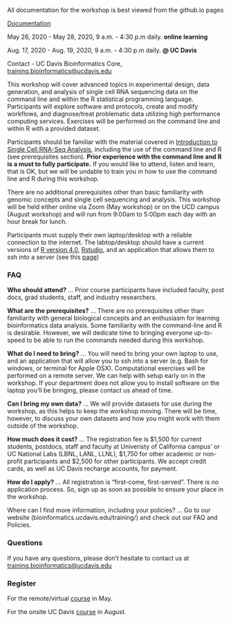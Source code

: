 All documentation for the workshop is best viewed from the github.io pages

[Documentation](https://ucdavis-bioinformatics-training.github.io/2020-Advanced_Single_Cell_RNA_Seq/)


May 26, 2020 - May 28, 2020, 9 a.m. - 4:30 p.m daily. **online learning**

Aug. 17, 2020 - Aug. 19, 2020, 9 a.m. - 4:30 p.m daily. **@ UC Davis**

Contact - UC Davis Bioinformatics Core, [training.bioinformatics@ucdavis.edu](mailto:training.bioinformatics@ucdavis.edu)

This workshop will cover advanced topics in experimental design, data generation, and analysis of single cell RNA sequencing data on the command line and within the R statistical programming language. Participants will explore software and protocols, create and modify workflows, and diagnose/treat problematic data utilizing high performance computing services. Exercises will be performed on the command line and within R with a provided dataset.

Participants should be familiar with the material covered in [Introduction to Single Cell RNA-Seq Analysis](https://ucdavis-bioinformatics-training.github.io/2020-Advanced_Single_Cell_RNA_Seq/), including the use of the command line and R (see prerequisites section). **Prior experience with the command line and R is a must to fully participate.** If you would like to attend, listen and learn, that is OK, but we will be undable to train you in how to use the command line and R during this workshop.

There are no additional prerequisites other than basic familiarity with genomic concepts and single cell sequencing and analysis. This workshop will be held either online via Zoom (May workshop) or on the UCD campus (August workshop) and will run from 9:00am to 5:00pm each day with an hour break for lunch.

Participants must supply their own laptop/desktop with a reliable connection to the internet. The labtop/desktop should have a current versions of [R version 4.0](https://cloud.r-project.org/), [Rstudio](https://rstudio.com/products/rstudio/download/#download), and an application that allows them to ssh into a server (see this [page](https://ucdavis-bioinformatics-training.github.io/2020-Advanced_Single_Cell_RNA_Seq/prerequisites/cli/logging-in))

### FAQ

**Who should attend?** … Prior course participants have included faculty, post docs, grad students, staff, and industry researchers.

**What are the prerequisites?** … There are no prerequisites other than familiarity with general biological concepts and an enthusiasm for learning bioinformatics data analysis. Some familiarity with the command-line and R is desirable.  However, we will dedicate time to bringing everyone up-to-speed to be able to run the commands needed during this workshop.

**What do I need to bring?** … You will need to bring your own laptop to use, and an application that will allow you to ssh into a server (e.g. Bash for windows, or terminal for Apple OSX). Computational exercises will be performed on a remote server. We can help with setup early on in the workshop. If your department does not allow you to install software on the laptop you’ll be bringing, please contact us ahead of time.

**Can I bring my own data?** … We will provide datasets for use during the workshop, as this helps to keep the workshop moving. There will be time, however, to discuss your own datasets and how you might work with them outside of the workshop.

**How much does it cost?** … The registration fee is $1,500 for current students, postdocs, staff and faculty at Univeristy of California campus' or UC National Labs (LBNL, LANL, LLNL), $1,750 for other academic or non-profit participants and $2,500 for other participants. We accept credit cards, as well as UC Davis recharge accounts, for payment.

**How do I apply?** … All registration is “first-come, first-served”. There is no application process.  So, sign up as soon as possible to ensure your place in the workshop.

Where can I find more information, including your policies?  ... Go to our website (bioinformatics.ucdavis.edu/training/) and check out our FAQ and Policies.

### Questions

If you have any questions, please don’t hesitate to contact us at [training.bioinformatics@ucdavis.edu](mailto:training.bioinformatics@ucdavis.edu)


### Register

For the remote/virtual [course](https://registration.genomecenter.ucdavis.edu/events/advanced_scRNASeq_remote/) in May.

For the onsite UC Davis [course](https://registration.genomecenter.ucdavis.edu/events/advanced_scRNASeq_2020_Davis/) in August.
